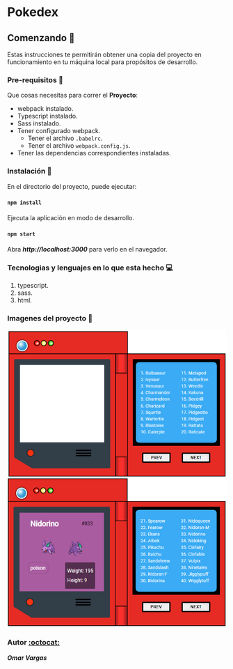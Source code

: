 # Pokedex

## Comenzando :rocket:

Estas instrucciones te permitirán obtener una copia del proyecto en funcionamiento en tu máquina local para propósitos de desarrollo.

### Pre-requisitos :pencil:

Que cosas necesitas para correr el **Proyecto**:

* webpack instalado.
* Typescript instalado.
* Sass instalado.
* Tener configurado webpack.
  * Tener el archivo ``.babelrc``.
  * Tener el archivo ``webpack.config.js``.
* Tener las dependencias correspondientes instaladas.

### Instalación :wrench:

En el directorio del proyecto, puede ejecutar:

#### ``npm install``

Ejecuta la aplicación en modo de desarrollo.
#### ``npm start``
Abra _**http://localhost:3000**_ para verlo en el navegador.

### Tecnologias y lenguajes en lo que esta hecho :computer:

1. typescript.
2. sass.
3. html.

### Imagenes del proyecto :flower_playing_cards:

![img1-muestra](./img-muestra/img1.png)  
![img2-muestra](./img-muestra/img2.png)

### Autor [:octocat:](https://github.com/OmarVargas235)

**_Omar Vargas_**
